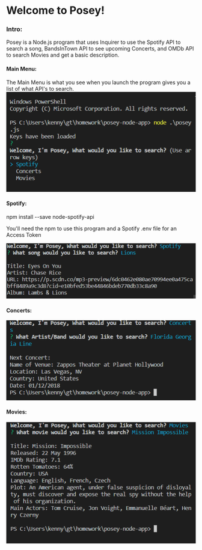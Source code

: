 # Welcome to Posey!
### Intro:
Posey is a Node.js program that uses Inquirer to use the Spotify API to search a song, BandsInTown API to see upcoming Concerts, and OMDb API to search Movies and get a basic description.
#### Main Menu:
The Main Menu is what you see when you launch the program gives you a list of what API's to search.
![alt text](https://github.com/KennethPryor/posey-node-app/blob/master/Screenshots/Posey%20MM.PNG "Main Menu")

#### Spotify:
npm install --save node-spotify-api

You'll need the npm to use this program and a Spotify .env file for an Access Token

![alt text](https://github.com/KennethPryor/posey-node-app/blob/master/Screenshots/Posey%20Spotify.PNG "Spotify Example")

#### Concerts:

![alt text](https://github.com/KennethPryor/posey-node-app/blob/master/Screenshots/Posey%20Concert.PNG "Concert Example")

#### Movies:

![alt text](https://github.com/KennethPryor/posey-node-app/blob/master/Screenshots/Posey%20Movies.PNG "Movies Example")


